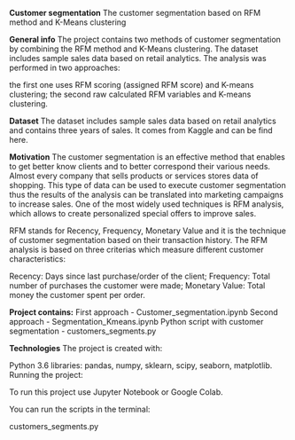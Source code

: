 **Customer segmentation**
The customer segmentation based on RFM method and K-Means clustering

**General info**
The project contains two methods of customer segmentation by combining the RFM method and K-Means clustering. The dataset includes sample sales data based on retail analytics. The analysis was performed in two approaches:

the first one uses RFM scoring (assigned RFM score) and K-means clustering;
the second raw calculated RFM variables and K-means clustering.

**Dataset**
The dataset includes sample sales data based on retail analytics and contains three years of sales. It comes from Kaggle and can be find here.

**Motivation**
The customer segmentation is an effective method that enables to get better know clients and to better correspond their various needs. Almost every company that sells products or services stores data of shopping. This type of data can be used to execute customer segmentation thus the results of the analysis can be translated into marketing campaigns to increase sales. One of the most widely used techniques is RFM analysis, which allows to create personalized special offers to improve sales.

RFM stands for Recency, Frequency, Monetary Value and it is the technique of customer segmentation based on their transaction history. The RFM analysis is based on three criterias which measure different customer characteristics:

Recency: Days since last purchase/order of the client;
Frequency: Total number of purchases the customer were made;
Monetary Value: Total money the customer spent per order.

**Project contains:**
First approach - Customer_segmentation.ipynb
Second approach - Segmentation_Kmeans.ipynb
Python script with customer segmentation - customers_segments.py

**Technologies**
The project is created with:

Python 3.6
libraries: pandas, numpy, sklearn, scipy, seaborn, matplotlib.
Running the project:

To run this project use Jupyter Notebook or Google Colab.

You can run the scripts in the terminal:

customers_segments.py
